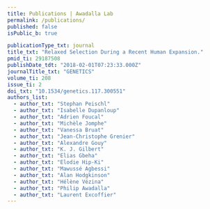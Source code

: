 ```yaml
---
title: Publications | Awadalla Lab
permalink: /publications/
published: false
isPublic_b: true

publicationType_txt: journal
title_txt: "Relaxed Selection During a Recent Human Expansion."
pmid_ti: 29187508
publishDate_tdt: "2018-02-01T07:23:33.000Z"
journalTitle_txt: "GENETICS"
volume_ti: 208
issue_ti: 2
doi_txt: "10.1534/genetics.117.300551"
authors_list: 
  - author_txt: "Stephan Peischl"
  - author_txt: "Isabelle Dupanloup"
  - author_txt: "Adrien Foucal"
  - author_txt: "Michèle Jomphe"
  - author_txt: "Vanessa Bruat"
  - author_txt: "Jean-Christophe Grenier"
  - author_txt: "Alexandre Gouy"
  - author_txt: "K. J. Gilbert"
  - author_txt: "Elias Gbeha"
  - author_txt: "Elodie Hip-Ki"
  - author_txt: "Mawussé Agbessi"
  - author_txt: "Alan Hodgkinson"
  - author_txt: "Hélène Vézina"
  - author_txt: "Philip Awadalla"
  - author_txt: "Laurent Excoffier"
---
```

